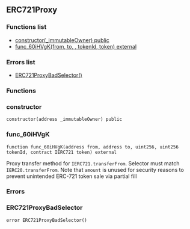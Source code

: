 
## ERC721Proxy

### Functions list
- [constructor(_immutableOwner) public](#constructor)
- [func_60iHVgK(from, to, , tokenId, token) external](#func_60ihvgk)

### Errors list
- [ERC721ProxyBadSelector() ](#erc721proxybadselector)

### Functions
### constructor

```solidity
constructor(address _immutableOwner) public
```

### func_60iHVgK

```solidity
function func_60iHVgK(address from, address to, uint256, uint256 tokenId, contract IERC721 token) external
```
Proxy transfer method for `IERC721.transferFrom`. Selector must match `IERC20.transferFrom`.
Note that `amount` is unused for security reasons to prevent unintended ERC-721 token sale via partial fill

### Errors
### ERC721ProxyBadSelector

```solidity
error ERC721ProxyBadSelector()
```

